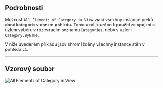 ## Podrobnosti
Možnost `All Elements of Category in View` vrací všechny instance prvků dané kategorie v daném pohledu. Tento uzel je určen k použití ve spojení s uzlem výběru v rozevíracím seznamu `Categories`, nebo s uzlem `Category.ByName`.

V níže uvedeném příkladu jsou shromážděny všechny instance stěn v pohledu `L1`.
___
## Vzorový soubor

![All Elements of Category in View](./DSRevitNodesUI.ElementsOfCategoryInView_img.jpg)
